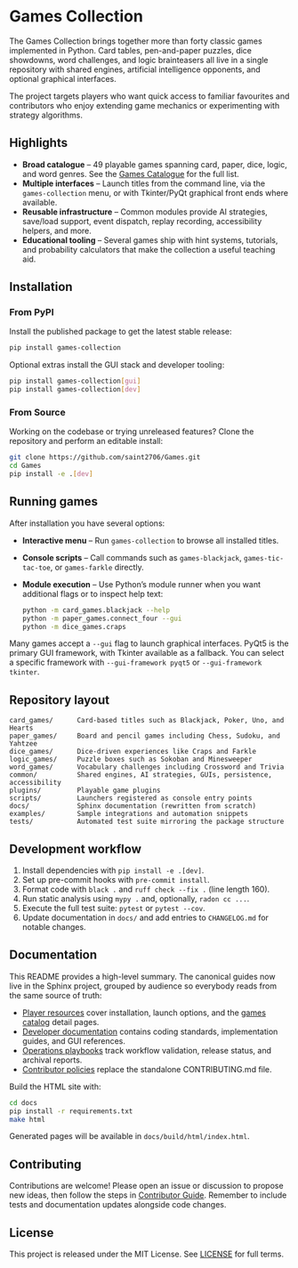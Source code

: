 # Games Collection

The Games Collection brings together more than forty classic games implemented
in Python. Card tables, pen-and-paper puzzles, dice showdowns, word challenges,
and logic brainteasers all live in a single repository with shared engines,
artificial intelligence opponents, and optional graphical interfaces.

The project targets players who want quick access to familiar favourites and
contributors who enjoy extending game mechanics or experimenting with strategy
algorithms.

## Highlights

- **Broad catalogue** – 49 playable games spanning card, paper, dice, logic, and
  word genres. See the [Games Catalogue](docs/source/players/games_catalog.rst) for the
  full list.
- **Multiple interfaces** – Launch titles from the command line, via the
  `games-collection` menu, or with Tkinter/PyQt graphical front ends where
  available.
- **Reusable infrastructure** – Common modules provide AI strategies, save/load
  support, event dispatch, replay recording, accessibility helpers, and more.
- **Educational tooling** – Several games ship with hint systems, tutorials, and
  probability calculators that make the collection a useful teaching aid.

## Installation

### From PyPI

Install the published package to get the latest stable release:

```bash
pip install games-collection
```

Optional extras install the GUI stack and developer tooling:

```bash
pip install games-collection[gui]
pip install games-collection[dev]
```

### From Source

Working on the codebase or trying unreleased features? Clone the repository and
perform an editable install:

```bash
git clone https://github.com/saint2706/Games.git
cd Games
pip install -e .[dev]
```

## Running games

After installation you have several options:

- **Interactive menu** – Run `games-collection` to browse all installed titles.

- **Console scripts** – Call commands such as `games-blackjack`,
  `games-tic-tac-toe`, or `games-farkle` directly.

- **Module execution** – Use Python’s module runner when you want additional
  flags or to inspect help text:

  ```bash
  python -m card_games.blackjack --help
  python -m paper_games.connect_four --gui
  python -m dice_games.craps
  ```

Many games accept a `--gui` flag to launch graphical interfaces. PyQt5 is the primary GUI framework, with Tkinter available as a fallback. You can select a specific framework with `--gui-framework pyqt5` or `--gui-framework tkinter`.

## Repository layout

```text
card_games/      Card-based titles such as Blackjack, Poker, Uno, and Hearts
paper_games/     Board and pencil games including Chess, Sudoku, and Yahtzee
dice_games/      Dice-driven experiences like Craps and Farkle
logic_games/     Puzzle boxes such as Sokoban and Minesweeper
word_games/      Vocabulary challenges including Crossword and Trivia
common/          Shared engines, AI strategies, GUIs, persistence, accessibility
plugins/         Playable game plugins
scripts/         Launchers registered as console entry points
docs/            Sphinx documentation (rewritten from scratch)
examples/        Sample integrations and automation snippets
tests/           Automated test suite mirroring the package structure
```

## Development workflow

1. Install dependencies with `pip install -e .[dev]`.
2. Set up pre-commit hooks with `pre-commit install`.
3. Format code with `black .` and `ruff check --fix .` (line length 160).
4. Run static analysis using `mypy .` and, optionally, `radon cc ...`.
5. Execute the full test suite: `pytest` or `pytest --cov`.
6. Update documentation in `docs/` and add entries to `CHANGELOG.md` for notable changes.

## Documentation

This README provides a high-level summary. The canonical guides now live in the Sphinx project, grouped by audience so everybody reads from the same source of truth:

- [Player resources](docs/source/players/index.rst) cover installation, launch options, and the [games catalog](docs/source/players/games_catalog.rst) detail pages.
- [Developer documentation](docs/source/developers/index.rst) contains coding standards, implementation guides, and GUI references.
- [Operations playbooks](docs/source/operations/index.rst) track workflow validation, release status, and archival reports.
- [Contributor policies](docs/source/contributors/index.rst) replace the standalone CONTRIBUTING.md file.

Build the HTML site with:

```bash
cd docs
pip install -r requirements.txt
make html
```

Generated pages will be available in `docs/build/html/index.html`.

## Contributing

Contributions are welcome! Please open an issue or discussion to propose new
ideas, then follow the steps in [Contributor Guide](docs/source/contributors/contributing.rst). Remember to
include tests and documentation updates alongside code changes.

## License

This project is released under the MIT License. See [LICENSE](LICENSE) for full
terms.
